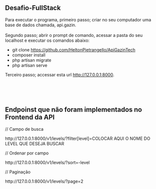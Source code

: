 ## Desafio-FullStack

Para executar o programa, primeiro passo; criar no seu computador uma base de dados chamada, api.gazin.</br></br>
Segundo passo; abrir o prompt de comando, acessar a pasta do seu localhost e executar os comandos abaixo:

- git clone https://github.com/HeltonPietrangello/ApiGazinTech
- composer install
- php artisan migrate
- php artisan serve

Terceiro passo; accessar esta url http://127.0.0.1:8000.

</br></br></br>
## Endpoinst que não foram implementados no Frontend da API

// Campo de busca
<p>http://127.0.0.1:8000/v1/levels/?filter[level]=COLOCAR AQUI O NOME DO LEVEL QUE DESEJA BUSCAR </p>

// Ordenar por campo
 <p>http://127.0.0.1:8000/v1/levels/?sort=-level</p>

 // Paginação
<p>http://127.0.0.1:8000/v1/levels/?page=2</p>




